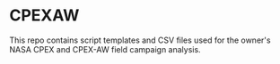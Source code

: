 # CPEXAW
This repo contains script templates and CSV files used for the owner's NASA CPEX and CPEX-AW field campaign analysis.
